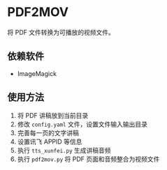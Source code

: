 # PDF2MOV

将 PDF 文件转换为可播放的视频文件。

## 依赖软件

 * ImageMagick

## 使用方法

 1. 将 PDF 讲稿放到当前目录
 1. 修改 `config.yaml` 文件，设置文件输入输出目录
 1. 完善每一页的文字讲稿
 1. 设置讯飞 APPID 等信息
 1. 执行 `tts_xunfei.py` 生成讲稿音频
 1. 执行 `pdf2mov.py` 将 PDF 页面和音频整合为视频文件
